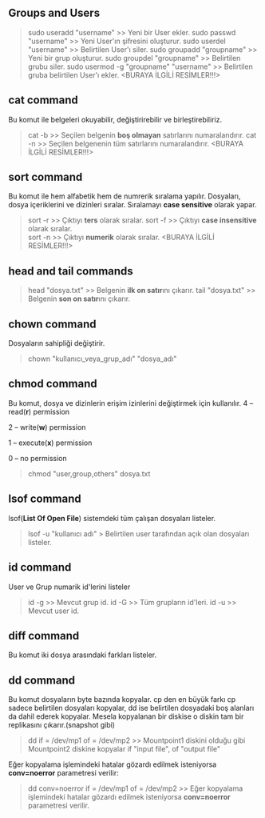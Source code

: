 ## Groups and Users
> sudo useradd "username"                 >> Yeni bir User ekler.
> sudo passwd "username"                  >> Yeni User'ın şifresini oluşturur.
> sudo userdel "username"                 >> Belirtilen User'ı siler.
> sudo groupadd "groupname"               >> Yeni bir grup oluşturur.
> sudo groupdel "groupname"               >> Belirtilen grubu siler.
> sudo usermod -g "groupname" "username"  >> Belirtilen gruba belirtilen User'ı ekler.
<BURAYA İLGİLİ RESİMLER!!!>

## cat command
Bu komut ile  belgeleri okuyabilir, değiştirirebilir ve birleştirebiliriz.
> cat -b   >> Seçilen belgenin **boş olmayan**  satırlarını numaralandırır.
> cat -n   >> Seçilen belgenenin tüm satırlarını numaralandırır.
<BURAYA İLGİLİ RESİMLER!!!>

## sort command
Bu komut ile hem alfabetik hem de numrerik sıralama yapılır. Dosyaları, dosya içeriklerini ve dizinleri sıralar. Sıralamayı **case sensitive** olarak yapar.

> sort -r  >> Çıktıyı **ters** olarak sıralar.
> sort -f  >> Çıktıyı **case insensitive** olarak sıralar.  
> sort -n  >> Çıktıyı **numerik** olarak sıralar.
<BURAYA İLGİLİ RESİMLER!!!>

## head and tail commands
> head "dosya.txt" >> Belgenin **ilk on satır**ını çıkarır.
> tail "dosya.txt" >> Belgenin **son on satır**ını çıkarır.

## chown command
Dosyaların sahipliği değiştirir.

> chown "kullanıcı_veya_grup_adı" "dosya_adı"

## chmod command
Bu komut, dosya ve dizinlerin erişim izinlerini değiştirmek için kullanılır.
4 – read(**r**) permission 

2 – write(**w**) permission

1 – execute(**x**) permission

0 – no permission

> chmod "user,group,others" dosya.txt

## lsof command
lsof(**List Of Open File**) sistemdeki tüm çalışan dosyaları listeler.

> lsof -u "kullanıcı adı" > Belirtilen user tarafından açık olan dosyaları listeler.


## id command 
User ve Grup numarik id'lerini listeler

> id -g >> Mevcut grup id.
> id -G >> Tüm grupların id'leri.
> id -u >> Mevcut user id.

## diff command
Bu komut iki dosya arasındaki farkları listeler.

## dd command
Bu komut dosyaların byte bazında kopyalar. cp den en büyük farkı cp sadece belirtilen dosyaları kopyalar, dd ise belirtilen dosyadaki boş alanları da dahil ederek kopyalar. Mesela kopyalanan bir diskise o diskin tam bir replikasını çıkarır.(snapshot gibi)

> dd if = /dev/mp1 of = /dev/mp2 >> Mountpoint1 diskini olduğu gibi Mountpoint2 diskine kopyalar
if "input file", of "output file"

Eğer kopyalama işlemindeki  hatalar gözardı edilmek isteniyorsa **conv=noerror** parametresi verilir:
> dd conv=noerror if = /dev/mp1 of = /dev/mp2 >> Eğer kopyalama işlemindeki  hatalar gözardı edilmek isteniyorsa **conv=noerror** parametresi verilir.

